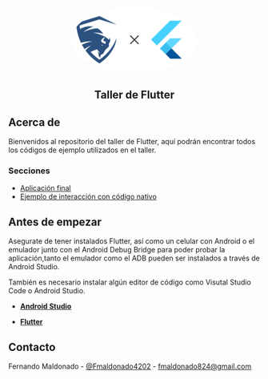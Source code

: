 
<br />
<p align="center">
    <img src="./assets/header.png" style="border-radius:50%" alt="Logo" width="50%" >

  <h2 align="center">Taller de Flutter</23>

</p>

## Acerca de

Bienvenidos al repositorio del taller de Flutter, aquí podrán encontrar todos los códigos de ejemplo utilizados en el taller.

### Secciones

- [Aplicación final](https://github.com/Fmaldonado6/taller_flutter/tree/master/anime_app)
- [Ejemplo de interacción con código nativo](https://github.com/Fmaldonado6/taller_flutter/tree/master/flutter_native)


<!-- GETTING STARTED -->

## Antes de empezar

Asegurate de tener instalados Flutter, así como un celular con Android o el emulador junto con el Android Debug Bridge para poder probar la aplicación,tanto el emulador como el ADB pueden ser instalados a través de Android Studio.

También es necesario instalar algún editor de código como Visutal Studio Code o Android Studio.

- [**Android Studio**](https://developer.android.com/studio?hl=es-419&gclid=Cj0KCQiAhP2BBhDdARIsAJEzXlGBI2n98WWwu7HEeU9tzMRUwhVyBU54ncJmFMIWxM_z1DUVl4wrcpkaAiIFEALw_wcB&gclsrc=aw.ds)

- [**Flutter**](https://flutter.dev/?gclid=CjwKCAiA1eKBBhBZEiwAX3gql7M0OFZG1Jut3GdjFAz_y2UPF_8S6W_XVwaTFqmpw5WqToqsGSkNURoCyrgQAvD_BwE&gclsrc=aw.ds)


## Contacto

Fernando Maldonado - [@Fmaldonado4202](https://twitter.com/Fmaldonado4202) - fmaldonado824@gmail.com
